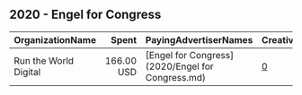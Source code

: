 ## 2020 - Engel for Congress 
|OrganizationName|Spent|PayingAdvertiserNames|CreativeUrls|Impressions|Genders|AgeBrackets|CountryCodes|BillingAddresses|CandidateBallotInformation|
|:---|---:|:---|:---|---:|:---|:---|:---|:---|:---|
|Run the World Digital|166.00 USD|[Engel for Congress](2020/Engel for Congress.md)|[0](https://www.snap.com/political-ads/asset/a02bbe86afa0b8ca7ae218f79e4adfb6bdbe94f98e99c16aee4261b82834e33d?mediaType=mp4)|43,408||30+|united states|"1324 Spaight St,Madison,53703,US"|Eliot Engel|
